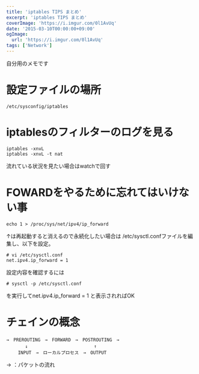 ```yaml
---
title: 'iptables TIPS まとめ'
excerpt: 'iptables TIPS まとめ'
coverImage: 'https://i.imgur.com/0l1AvUq'
date: '2015-03-10T00:00:00+09:00'
ogImage:
  url: 'https://i.imgur.com/0l1AvUq'
tags: ['Network']
---
```


自分用のメモです

# 設定ファイルの場所
```
/etc/sysconfig/iptables
```

# iptablesのフィルターのログを見る
```
iptables -xnvL 
iptables -xnvL -t nat
```
流れている状況を見たい場合はwatchで回す


# FOWARDをやるために忘れてはいけない事
```
echo 1 > /proc/sys/net/ipv4/ip_forward
```
↑は再起動すると消えるので永続化したい場合は
/etc/sysctl.confファイルを編集し、以下を設定。

```
# vi /etc/sysctl.conf
net.ipv4.ip_forward = 1
```
設定内容を確認するには

```
# sysctl -p /etc/sysctl.conf
```

を実行してnet.ipv4.ip_forward = 1 と表示されればOK

# チェインの概念
```
→　PREROUTING　→　FORWARD　→　POSTROUTING　→
  　　　↓　　　　 　　　　　　  　　　↑　　
 　　INPUT　→　ローカルプロセス　→　OUTPUT　
```
→ ：パケットの流れ

